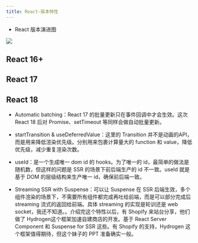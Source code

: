 ```yaml
---
title: React-版本特性
---
```


- React 版本演进图

![](https://vp-blog-img.oss-cn-shanghai.aliyuncs.com/2021/react/version.jpg)

## React 16+



## React 17



## React 18

- Automatic batching：React 17 的批量更新只在事件回调中才会生效。这次 React 18 后对 Promise、setTimeout 等同样会做自动批量更新。

- startTransition & useDeferredValue：这里的 Transition 并不是动画的API，而是用来降低渲染优先级。分别用来包裹计算量大的 function 和 value，降低优先级，减少重复渲染次数。

- useId：是一个生成唯一 dom id 的 hooks。为了唯一的 id，最简单的做法是随机数，但这样的问题是 SSR 的场景下前后端生产的 id 不一致。useId 就是基于 DOM 的层级结构来生产唯一 id，确保前后端一致。

- Streaming SSR with Suspense：可以让 Suspense 在 SSR 后端生效，多个组件渲染的场景下，不需要所有组件都完成再吐给前端，而是可以部分完成后 streaming 流式的返回给前端。具体 streaming 的实现是轮训还是 web socket，我还不知道。。介绍完这个特性以后，有 Shopify 来站台分享，他们做了 Hydrogen这个框架加速自建商店的开发。基于 React Server Component 和 Suspense for SSR 这些。有 Shopify 的支持，Hydrogen 这个框架值得期待，但这个妹子的 PPT 准备确实一般。




